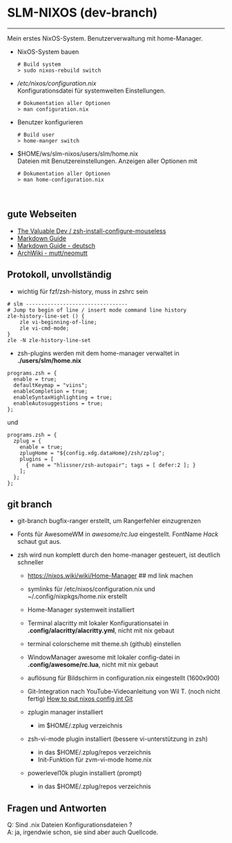 # SLM-NIXOS (dev-branch)
---
Mein erstes NixOS-System. Benutzerverwaltung mit home-Manager.

- NixOS-System bauen<br>
  ```
  # Build system
  > sudo nixos-rebuild switch
  ```
- _/etc/nixos/configuration.nix_<br>
  Konfigurationsdatei für systemweiten Einstellungen.
  ```
  # Dokumentation aller Optionen
  > man configuration.nix
  ```
- Benutzer konfigurieren<br>
  ```
  # Build user
  > home-manger switch
  ```
- $HOME/ws/slm-nixos/users/slm/home.nix<br>
  Dateien mit Benutzereinstellungen. Anzeigen aller Optionen mit
  ```
  # Dokumentation aller Optionen
  > man home-configuration.nix
  ```
<br>

## gute Webseiten

- [The Valuable Dev / zsh-install-configure-mouseless](https://thevaluable.dev/zsh-install-configure-mouseless)
- [Markdown Guide](https://www.markdownguide.org/basic-syntax/)
- [Markdown Guide - deutsch](https://markdown.de)
- [ArchWiki - mutt/neomutt](https://wiki.archlinux.org/title/mutt)
## Protokoll, unvollständig

- wichtig für fzf/zsh-history, muss in zshrc sein
```
# slm ---------------------------------
# Jump to begin of line / insert mode command line history
zle-history-line-set () {
    zle vi-beginning-of-line;
    zle vi-cmd-mode;
}
zle -N zle-history-line-set
```
- zsh-plugins werden mit dem home-manager verwaltet in **./users/slm/home.nix**
```
programs.zsh = {
  enable = true;
  defaultKeymap = "viins";
  enableCompletion = true;
  enableSyntaxHighlighting = true;
  enableAutosuggestions = true;
};
```
und
```
programs.zsh = {
  zplug = {
    enable = true;
    zplugHome = "${config.xdg.dataHome}/zsh/zplug";
    plugins = [
      { name = "hlissner/zsh-autopair"; tags = [ defer:2 ]; }
    ];
  };
};
```

## git branch
- git-branch bugfix-ranger erstellt, um Rangerfehler einzugrenzen

- Fonts für AwesomeWM in _awesome/rc.lua_ eingestellt. FontName _Hack_ schaut gut aus.
>
- zsh wird nun komplett durch den home-manager gesteuert, ist deutlich schneller<br>

  - https://nixos.wiki/wiki/Home-Manager ## md link machen

  - symlinks für /etc/nixos/configuration.nix und ~/.config/nixpkgs/home.nix erstellt
  - Home-Manager systemweit installiert

  - Terminal alacritty mit lokaler Konfigurationsatei in **.config/alacritty/alacritty.yml**, nicht mit nix gebaut
  - terminal colorscheme mit theme.sh (github) einstellen

  - WindowManager awesome mit lokaler config-datei in **.config/awesome/rc.lua**, nicht mit nix gebaut
  - auflösung für Bildschirm in configuration.nix eingestellt (1600x900)

  - Git-Integration nach YouTube-Videoanleitung von Wil T. (noch nicht fertig)
    [How to put nixos config int Git](https://www.youtube.com/watch?v=Dy3KHMuDNS8)

  - zplugin manager installiert
    - im $HOME/.zplug verzeichnis

  - zsh-vi-mode plugin installiert (bessere vi-unterstützung in zsh)
    - in das $HOME/.zplug/repos verzeichnis
    - Init-Funktion für zvm-vi-mode home.nix

  - powerlevel10k plugin installiert (prompt)
    - in das $HOME/.zplug/repos verzeichnis

## Fragen und Antworten
Q: Sind .nix Dateien Konfigurationsdateien ?<br>
A: ja, irgendwie schon, sie sind aber auch Quellcode.<br>

